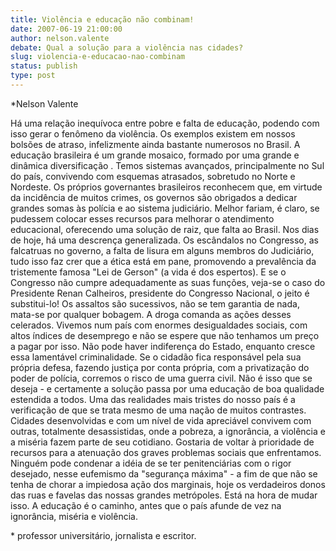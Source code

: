 ```yaml
---
title: Violência e educação não combinam!
date: 2007-06-19 21:00:00
author: nelson.valente
debate: Qual a solução para a violência nas cidades?
slug: violencia-e-educacao-nao-combinam
status: publish 
type: post
---
```


\*Nelson Valente  

 Há uma relação inequívoca entre pobre e falta de educação, podendo com isso gerar o fenômeno da violência. Os exemplos existem em nossos bolsões de atraso, infelizmente ainda bastante numerosos no Brasil. A educação brasileira é um grande mosaico, formado por uma grande e dinâmica diversificação . Temos sistemas avançados, principalmente no Sul do país, convivendo com esquemas atrasados, sobretudo no Norte e Nordeste. Os próprios governantes brasileiros reconhecem que, em virtude da incidência de muitos crimes, os governos são obrigados a dedicar grandes somas às polícia e ao sistema judiciário. Melhor fariam, é claro, se pudessem colocar esses recursos para melhorar o atendimento educacional, oferecendo uma solução de raiz, que falta ao Brasil. Nos dias de hoje, há uma descrença generalizada. Os escândalos no Congresso, as falcatruas no governo, a falta de lisura em alguns membros do Judiciário, tudo isso faz crer que a ética está em pane, promovendo a prevalência da tristemente famosa "Lei de Gerson" (a vida é dos espertos). E se o Congresso não cumpre adequadamente as suas funções, veja-se o caso do Presidente Renan Calheiros, presidente do Congresso Nacional, o jeito é substitui-lo! Os assaltos são sucessivos, não se tem garantia de nada, mata-se por qualquer bobagem. A droga comanda as ações desses celerados. Vivemos num país com enormes desigualdades sociais, com altos índices de desemprego e não se espere que não tenhamos um preço a pagar por isso. Não pode haver indiferença do Estado, enquanto cresce essa lamentável criminalidade. Se o cidadão fica responsável pela sua própria defesa, fazendo justiça por conta própria, com a privatização do poder de polícia, corremos o risco de uma guerra civil. Não é isso que se deseja - e certamente a solução passa por uma educação de boa qualidade estendida a todos. Uma das realidades mais tristes do nosso país é a verificação de que se trata mesmo de uma nação de muitos contrastes. Cidades desenvolvidas e com um nível de vida apreciável convivem com outras, totalmente desassistidas, onde a pobreza, a ignorância, a violência e a miséria fazem parte de seu cotidiano. Gostaria de voltar à prioridade de recursos para a atenuação dos graves problemas sociais que enfrentamos. Ninguém pode condenar a idéia de se ter penitenciárias com o rigor desejado, nesse eufemismo da "segurança máxima" - a fim de que não se tenha de chorar a impiedosa ação dos marginais, hoje os verdadeiros donos das ruas e favelas das nossas grandes metrópoles. Está na hora de mudar isso. A educação é o caminho, antes que o país afunde de vez na ignorância, miséria e violência.  

 \* professor universitário, jornalista e escritor.
